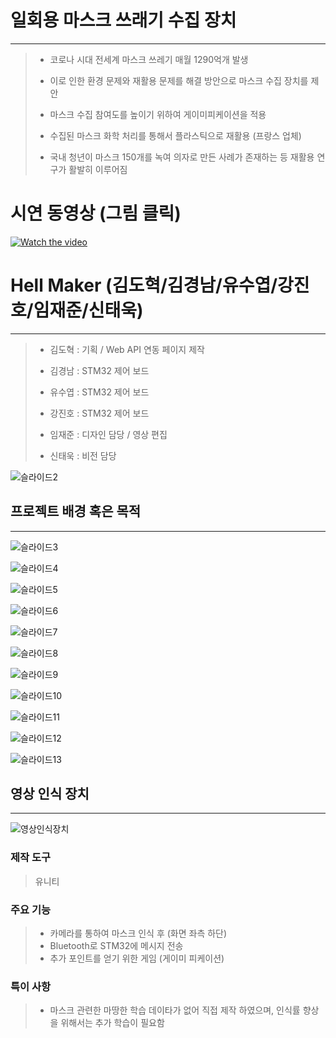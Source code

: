 # 일회용 마스크 쓰래기 수집 장치
* * *
> * 코로나 시대 전세계 마스크 쓰레기 매월 1290억개 발생
>
> * 이로 인한 환경 문제와 재활용 문제를 해결 방안으로 마스크 수집 장치를 제안 
>
> * 마스크 수집 참여도를 높이기 위하여 게이미피케이션을 적용
>
> * 수집된 마스크 화학 처리를 통해서 플라스틱으로 재활용 (프랑스 업체) 
>
> * 국내 청년이  마스크 150개를 녹여 의자로 만든 사례가 존재하는 등 재활용 연구가 활발히 이루어짐
 
# 시연 동영상 (그림 클릭)

[![Watch the video](https://t1.daumcdn.net/cfile/tistory/994CA84A5FAE29F33B?download)](https://youtu.be/6W6Lan_oPBM)


# Hell Maker (김도혁/김경남/유수엽/강진호/임재준/신태욱)
* * *
> * 김도혁 : 기획 / Web API 연동 페이지 제작
>
> * 김경남 : STM32 제어 보드
>
> * 유수엽 : STM32 제어 보드
>
> * 강진호 : STM32 제어 보드
>
> * 임재준 : 디자인 담당 / 영상 편집
>
> * 신태욱 : 비전 담당

![슬라이드2](https://user-images.githubusercontent.com/46912845/103420968-49074180-4bdd-11eb-8262-9858e7a4db9b.JPG)

## 프로젝트 배경 혹은 목적
* * *
![슬라이드3](https://user-images.githubusercontent.com/46912845/103421161-5113b100-4bde-11eb-8157-3424933180ea.JPG)

![슬라이드4](https://user-images.githubusercontent.com/46912845/103421162-51ac4780-4bde-11eb-89a1-cce34dc38577.JPG)

![슬라이드5](https://user-images.githubusercontent.com/46912845/103421163-51ac4780-4bde-11eb-8555-fbc5ea73298a.JPG)

![슬라이드6](https://user-images.githubusercontent.com/46912845/103421164-5244de00-4bde-11eb-86b9-098c380402fc.JPG)

![슬라이드7](https://user-images.githubusercontent.com/46912845/103421167-5244de00-4bde-11eb-9db3-e6ea799d3085.JPG)

![슬라이드8](https://user-images.githubusercontent.com/46912845/103421169-52dd7480-4bde-11eb-877d-895c2b4e7db0.JPG)

![슬라이드9](https://user-images.githubusercontent.com/46912845/103421170-52dd7480-4bde-11eb-86d0-f8beea16a30d.JPG)

![슬라이드10](https://user-images.githubusercontent.com/46912845/103421172-53760b00-4bde-11eb-9964-9a4cfe4f85fe.JPG)

![슬라이드11](https://user-images.githubusercontent.com/46912845/103421173-53760b00-4bde-11eb-9343-ffe579411246.JPG)

![슬라이드12](https://user-images.githubusercontent.com/46912845/103421174-540ea180-4bde-11eb-93e0-33dffa5a5edc.JPG)

![슬라이드13](https://user-images.githubusercontent.com/46912845/103421157-4f49ed80-4bde-11eb-9501-1110303d0120.JPG)


## 영상 인식 장치
* * *
![영상인식장치](https://user-images.githubusercontent.com/46912845/103461526-569a0400-4d62-11eb-9d0c-179a74019b58.jpg)

### 제작 도구 
 > 유니티

### 주요 기능
 > * 카메라를 통하여 마스크 인식 후 (화면 좌측 하단)
 > * Bluetooth로 STM32에 메시지 전송
 > * 추가 포인트를 얻기 위한 게임 (게이미 피케이션)

### 특이 사항
 > * 마스크 관련한 마땅한 학습 데이타가 없어 직접 제작 하였으며, 인식률 향상을 위해서는 추가 학습이 필요함
             
             
             

